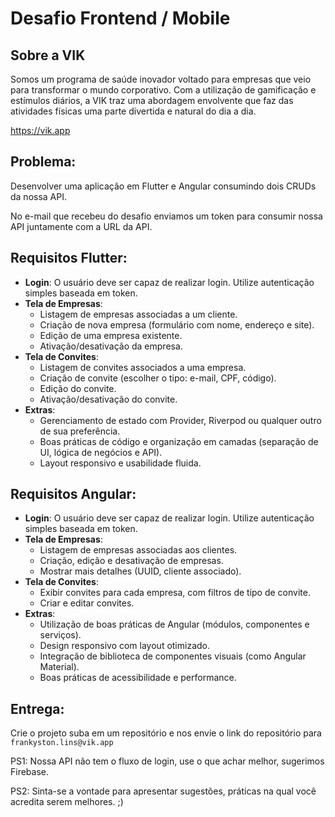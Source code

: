# Desafio Frontend / Mobile

## **Sobre a VIK**

Somos um programa de saúde inovador voltado para empresas que veio para transformar o mundo corporativo. Com a utilização de gamificação e estímulos diários, a VIK traz uma abordagem envolvente que faz das atividades físicas uma parte divertida e natural do dia a dia.

https://vik.app

## **Problema:**

Desenvolver uma aplicação em Flutter e Angular consumindo dois CRUDs da nossa API.

No e-mail que recebeu do desafio enviamos um token para consumir nossa API juntamente com a URL da API.

## **Requisitos Flutter:**
- **Login**: O usuário deve ser capaz de realizar login. Utilize autenticação simples baseada em token.
- **Tela de Empresas**:
  - Listagem de empresas associadas a um cliente.
  - Criação de nova empresa (formulário com nome, endereço e site).
  - Edição de uma empresa existente.
  - Ativação/desativação da empresa.
- **Tela de Convites**:
  - Listagem de convites associados a uma empresa.
  - Criação de convite (escolher o tipo: e-mail, CPF, código).
  - Edição do convite.
  - Ativação/desativação do convite.
- **Extras**:
  - Gerenciamento de estado com Provider, Riverpod ou qualquer outro de sua preferência.
  - Boas práticas de código e organização em camadas (separação de UI, lógica de negócios e API).
  - Layout responsivo e usabilidade fluida.

## **Requisitos Angular:**
- **Login**: O usuário deve ser capaz de realizar login. Utilize autenticação simples baseada em token.
- **Tela de Empresas**:
  - Listagem de empresas associadas aos clientes.
  - Criação, edição e desativação de empresas.
  - Mostrar mais detalhes (UUID, cliente associado).
- **Tela de Convites**:
  - Exibir convites para cada empresa, com filtros de tipo de convite.
  - Criar e editar convites.
- **Extras**:
  - Utilização de boas práticas de Angular (módulos, componentes e serviços).
  - Design responsivo com layout otimizado.
  - Integração de biblioteca de componentes visuais (como Angular Material).
  - Boas práticas de acessibilidade e performance.

## **Entrega:**

Crie o projeto suba em um repositório e nos envie o link do repositório para `frankyston.lins@vik.app`

PS1: Nossa API não tem o fluxo de login, use o que achar melhor, sugerimos Firebase.

PS2: Sinta-se a vontade para apresentar sugestões, práticas na qual você acredita serem melhores. ;)
